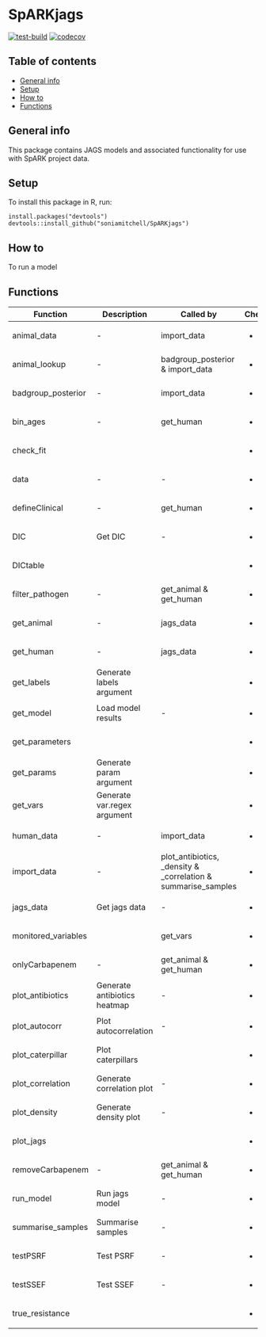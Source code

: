 # SpARKjags

[![test-build](https://github.com/soniamitchell/SpARKjags/workflows/build/badge.svg)](https://github.com/soniamitchell/SpARKjags/actions)
[![codecov](https://codecov.io/gh/soniamitchell/SpARKjags/branch/master/graph/badge.svg?=1)](https://codecov.io/gh/soniamitchell/SpARKjags)

## Table of contents
* [General info](#general-info)
* [Setup](#setup)
* [How to](#how-to)
* [Functions](#functions)

## General info
This package contains JAGS models and associated functionality for use with SpARK project data.

## Setup
To install this package in R, run:
```
install.packages("devtools")
devtools::install_github("soniamitchell/SpARKjags")
```

## How to
To run a model

## Functions

| Function            | Description                  | Called by | Checked                | Tested                 |
| ------------------- | ---------------------------- | --------- | ---------------------- | ---------------------- |
| animal_data         | -                          | import_data | <ul><li>[x] </li></ul> | <ul><li>[ ] </li></ul> |
| animal_lookup       | -     | badgroup_posterior & import_data | <ul><li>[x] </li></ul> | <ul><li>[ ] </li></ul> |
| badgroup_posterior  | -                          | import_data | <ul><li>[x] </li></ul> | <ul><li>[ ] </li></ul> |
| bin_ages            | -                            | get_human | <ul><li>[x] </li></ul> | <ul><li>[ ] </li></ul> |
| check_fit           |  |                                       | <ul><li>[ ] </li></ul> | <ul><li>[ ] </li></ul> |
| data                | -                            | -         | <ul><li>[x] </li></ul> | <ul><li>[ ] </li></ul> |
| defineClinical      | -                            | get_human | <ul><li>[x] </li></ul> | <ul><li>[ ] </li></ul> |
| DIC                 | Get DIC                      | -         | <ul><li>[x] </li></ul> | <ul><li>[ ] </li></ul> |
| DICtable            |  |                                       | <ul><li>[x] </li></ul> | <ul><li>[ ] </li></ul> |
| filter_pathogen     | -               | get_animal & get_human | <ul><li>[x] </li></ul> | <ul><li>[ ] </li></ul> |
| get_animal          | -               | jags_data              | <ul><li>[x] </li></ul> | <ul><li>[ ] </li></ul> |
| get_human           | -               | jags_data              | <ul><li>[x] </li></ul> | <ul><li>[ ] </li></ul> |
| get_labels          | Generate labels argument |               | <ul><li>[x] </li></ul> | <ul><li>[ ] </li></ul> |
| get_model           | Load model results           | -         | <ul><li>[x] </li></ul> | <ul><li>[x] </li></ul> |
| get_parameters      |  |                                       | <ul><li>[ ] </li></ul> | <ul><li>[ ] </li></ul> |
| get_params          | Generate param argument |                | <ul><li>[x] </li></ul> | <ul><li>[ ] </li></ul> |
| get_vars            | Generate var.regex argument |            | <ul><li>[x] </li></ul> | <ul><li>[ ] </li></ul> |
| human_data          | -                          | import_data | <ul><li>[x] </li></ul> | <ul><li>[ ] </li></ul> |
| import_data         | - | plot_antibiotics, _density & _correlation & summarise_samples | <ul><li>[x] </li></ul> | <ul><li>[ ] </li></ul> |
| jags_data           | Get jags data                | -         | <ul><li>[x] </li></ul> | <ul><li>[x] </li></ul> |
| monitored_variables |  | get_vars                              | <ul><li>[x] </li></ul> | <ul><li>[ ] </li></ul> |
| onlyCarbapenem      | -               | get_animal & get_human | <ul><li>[x] </li></ul> | <ul><li>[ ] </li></ul> |
| plot_antibiotics    | Generate antibiotics heatmap | -         | <ul><li>[x] </li></ul> | <ul><li>[ ] </li></ul> |
| plot_autocorr       | Plot autocorrelation         | -         | <ul><li>[x] </li></ul> | <ul><li>[ ] </li></ul> |
| plot_caterpillar    | Plot caterpillars |                      | <ul><li>[x] </li></ul> | <ul><li>[ ] </li></ul> |
| plot_correlation    | Generate correlation plot    | -         | <ul><li>[x] </li></ul> | <ul><li>[ ] </li></ul> |
| plot_density        | Generate density plot        | -         | <ul><li>[x] </li></ul> | <ul><li>[ ] </li></ul> |
| plot_jags           |  |                                       | <ul><li>[ ] </li></ul> | <ul><li>[ ] </li></ul> |
| removeCarbapenem    | -               | get_animal & get_human | <ul><li>[x] </li></ul> | <ul><li>[ ] </li></ul> |
| run_model           | Run jags model               | -         | <ul><li>[x] </li></ul> | <ul><li>[x] </li></ul> |
| summarise_samples   | Summarise samples            | -         | <ul><li>[x] </li></ul> | <ul><li>[ ] </li></ul> |
| testPSRF            | Test PSRF                    | -         | <ul><li>[x] </li></ul> | <ul><li>[ ] </li></ul> |
| testSSEF            | Test SSEF                    | -         | <ul><li>[x] </li></ul> | <ul><li>[ ] </li></ul> |
| true_resistance     |  |                                       | <ul><li>[ ] </li></ul> | <ul><li>[ ] </li></ul> |

